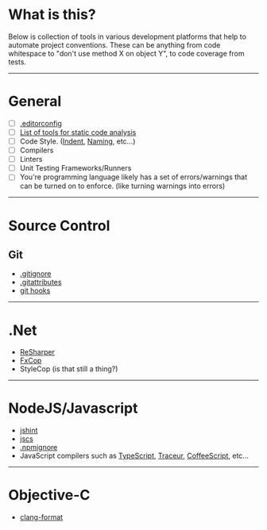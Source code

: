 
# What is this?

Below is collection of tools in various development platforms that help to automate project conventions. These can be anything from code whitespace to "don't use method X on object Y", to code coverage from tests.

---
# General

 - [ ] [.editorconfig](http://editorconfig.org)
 - [ ] [List of tools for static code analysis](https://en.wikipedia.org/wiki/List_of_tools_for_static_code_analysis)
 - [ ] Code Style. ([Indent](https://en.wikipedia.org/wiki/Indent_style), [Naming](https://en.wikipedia.org/wiki/Naming_convention_(programming)), etc...)
 - [ ] Compilers
 - [ ] Linters
 - [ ] Unit Testing Frameworks/Runners
 - [ ] You're programming language likely has a set of errors/warnings that can be turned on to enforce. (like turning warnings into errors)

---
# Source Control

## Git

- [.gitignore](http://git-scm.com/docs/gitignore)
- [.gitattributes](http://git-scm.com/docs/gitattributes)
- [git hooks](http://staxmanade.com/2014/03/rake-psake-grunt-gulp-jake-make-cake/)

---
# .Net

- [ReSharper](https://www.jetbrains.com/resharper/)
- [FxCop](https://en.wikipedia.org/wiki/FxCop)
- StyleCop (is that still a thing?)

---

# NodeJS/Javascript

- [jshint](http://jshint.com/)
- [jscs](http://jscs.info/)
- [.npmignore](https://docs.npmjs.com/misc/developers#keeping-files-out-of-your-package)
- JavaScript compilers such as [TypeScript](http://typescriptlang.org), [Traceur](https://github.com/google/traceur-compiler), [CoffeeScript](http://coffeescript.org/), etc...

---
# Objective-C

- [clang-format](http://staxmanade.com/2015/01/how-to-install-clang-format-and-formatting-objective-c-files/)
